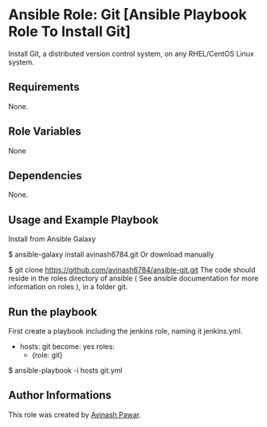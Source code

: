 # Ansible Role: Git [Ansible Playbook Role To Install Git]

Install Git, a distributed version control system, on any RHEL/CentOS Linux system.

## Requirements

None.

## Role Variables
None

## Dependencies

None.

## Usage and Example Playbook

Install from Ansible Galaxy

$ ansible-galaxy install avinash6784.git
Or download manually

$ git clone https://github.com/avinash6784/ansible-git.git 
The code should reside in the roles directory of ansible ( See ansible documentation for more information on roles ), in a folder git.

## Run the playbook

First create a playbook including the jenkins role, naming it jenkins.yml.

- hosts: git
  become: yes
  roles:
    - {role: git}

$ ansible-playbook -i hosts git.yml


## Author Informations

This role was created by [Avinash Pawar](https://github.com/avinash6784/ansible-git).
